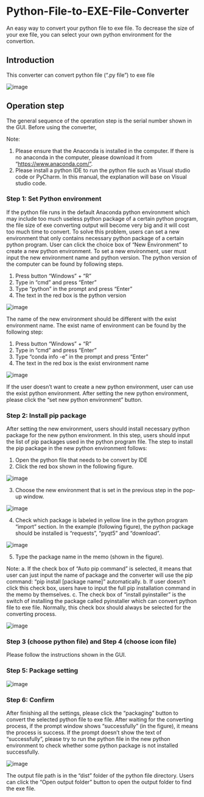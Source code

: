 # Python-File-to-EXE-File-Converter
An easy way to convert your python file to exe file. To decrease the size of your exe file, you can select your own python environment for the convertion.
## Introduction
This converter can convert python file (“.py file”) to exe file

![image](https://github.com/Hong-01/Python-File-to-EXE-File-Converter/assets/88537757/26397b7a-9537-45fc-9a22-9653ac65a79f)

## Operation step
The general sequence of the operation step is the serial number shown in the GUI.
Before using the converter, 

Note:
1.  Please ensure that the Anaconda is installed in the computer. If there is no anaconda in the computer, please download it from “https://www.anaconda.com/”. 
2.  Please install a python IDE to run the python file such as Visual studio code or PyCharm. In this manual, the explanation will base on Visual studio code.
### Step 1: Set Python environment
If the python file runs in the default Anaconda python environment which may include too much useless python package of a certain python program, the file size of exe converting output will become very big and it will cost too much time to convert. To solve this problem, users can set a new environment that only contains necessary python package of a certain python program.
User can click the choice box of “New Environment” to create a new python environment. To set a new environment, user must input the new environment name and python version. 
The python version of the computer can be found by following steps.
1.	Press button “Windows” + “R”
2.	Type in “cmd” and press “Enter”
3.	Type “python” in the prompt and press “Enter”
4.	The text in the red box is the python version

![image](https://github.com/Hong-01/Python-File-to-EXE-File-Converter/assets/88537757/afc7983d-fa75-452f-8cdd-c7be86fe0898)


The name of the new environment should be different with the exist environment name. The exist name of environment can be found by the following step:
1.	Press button “Windows” + “R”
2.	Type in “cmd” and press “Enter”
3.	Type “conda info -e” in the prompt and press “Enter”
4.	The text in the red box is the exist environment name

![image](https://github.com/Hong-01/Python-File-to-EXE-File-Converter/assets/88537757/a4470fb8-a4bd-4984-bbaa-50a454eed342)

If the user doesn’t want to create a new python environment, user can use the exist python environment.
After setting the new python environment, please click the “set new python environment” button.

### Step 2: Install pip package
After setting the new environment, users should install necessary python package for the new python environment. In this step, users should input the list of pip packages used in the python program file. The step to install the pip package in the new python environment follows:
1.	Open the python file that needs to be convert by IDE
2.	Click the red box shown in the following figure.

![image](https://github.com/Hong-01/Python-File-to-EXE-File-Converter/assets/88537757/0ea84900-19c9-402e-b575-cd9c17f63c89)

3.	Choose the new environment that is set in the previous step in the pop-up window.

![image](https://github.com/Hong-01/Python-File-to-EXE-File-Converter/assets/88537757/410ef36e-f303-4fc8-b952-5026f30cd35a)

4.	Check which package is labeled in yellow line in the python program “import” section. In the example (following figure), the python package should be installed is “requests”, “pyqt5” and “download”. 

![image](https://github.com/Hong-01/Python-File-to-EXE-File-Converter/assets/88537757/d48611b6-c93f-46ee-9a5b-839a6076c228)

5.	Type the package name in the memo (shown in the figure). 

Note: 
a.	If the check box of “Auto pip command” is selected, it means that user can just input the name of package and the converter will use the pip command: 
“pip install [package name]” automatically.
b.	If user doesn’t click this check box, users have to input the full pip installation command in the memo by themselves.
c.	The check box of “install pyinstaller” is the switch of installing the package called pyinstaller which can convert python file to exe file. Normally, this check box should always be selected for the converting process.

![image](https://github.com/Hong-01/Python-File-to-EXE-File-Converter/assets/88537757/3fa8a054-5ecd-4103-9339-47925dcd58cc)

### Step 3 (choose python file) and Step 4 (choose icon file)
Please follow the instructions shown in the GUI.

### Step 5: Package setting
![image](https://github.com/Hong-01/Python-File-to-EXE-File-Converter/assets/88537757/4b40f9a0-d2ad-4fcf-bfb1-808fbd8f6ee2)

### Step 6: Confirm
After finishing all the settings, please click the “packaging” button to convert the selected python file to exe file. 
After waiting for the converting process, if the prompt window shows “successfully” (in the figure), it means the process is success. If the prompt doesn’t show the text of “successfully”, please try to run the python file in the new python environment to check whether some python package is not installed successfully.

![image](https://github.com/Hong-01/Python-File-to-EXE-File-Converter/assets/88537757/dfeca102-1980-4e70-bde2-6eaa741faf15)

The output file path is in the “dist” folder of the python file directory. Users can click the “Open output folder” button to open the output folder to find the exe file.








